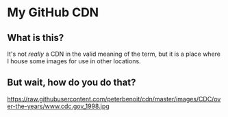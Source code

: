 # My GitHub CDN

## What is this?

It's not *really* a CDN in the valid meaning of the term, but it is a place where I house some images for use in other locations.

## But wait, how do you do that?

https://raw.githubusercontent.com/peterbenoit/cdn/master/images/CDC/over-the-years/www.cdc.gov_1998.jpg
